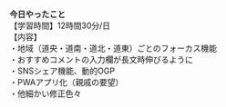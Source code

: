 **今日やったこと**<br>
【学習時間】12時間30分/日<br>
【内容】<br>
・地域（道央・道南・道北・道東）ごとのフォーカス機能<br>
・おすすめコメントの入力欄が長文時伸びるように<br>
・SNSシェア機能、動的OGP<br>
・PWAアプリ化（親戚の要望）<br>
・他細かい修正色々
